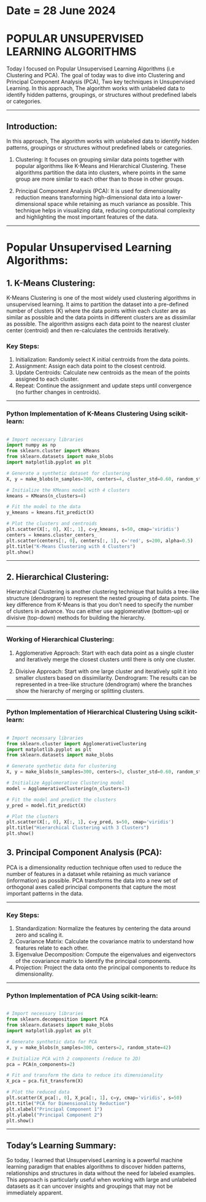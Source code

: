 # Date = 28 June 2024
# POPULAR UNSUPERVISED LEARNING ALGORITHMS
Today I focused on Popular Unsupervised Learning Algorithms (i.e Clustering and PCA).
The goal of today was to dive into Clustering and Principal Component Analysis (PCA), Two key techniques in Unsupervised Learning. In this approach, The algorithm works with unlabeled data to identify hidden patterns, groupings, or structures without predefined labels or categories.

---

## Introduction:
In this approach, The algorithm works with unlabeled data to identify hidden patterns, groupings or structures without predefined labels or categories.

1. Clustering: It focuses on grouping similar data points together with popular algorithms like K-Means and Hierarchical Clustering. These algorithms partition the data into clusters, where points in the same group are more similar to each other than to those in other groups.

2. Principal Component Analysis (PCA): It is used for dimensionality reduction means transforming high-dimensional data into a lower-dimensional space while retaining as much variance as possible. This technique helps in visualizing data, reducing computational complexity and highlighting the most important features of the data.


---


# Popular Unsupervised Learning Algorithms:

## 1. K-Means Clustering:
K-Means Clustering is one of the most widely used clustering algorithms in unsupervised learning. It aims to partition the dataset into a pre-defined number of clusters (K) where the data points within each cluster are as similar as possible and the data points in different clusters are as dissimilar as possible. The algorithm assigns each data point to the nearest cluster center (centroid) and then re-calculates the centroids iteratively.

### Key Steps:

1. Initialization: Randomly select K initial centroids from the data points.
2. Assignment: Assign each data point to the closest centroid.
3. Update Centroids: Calculate new centroids as the mean of the points assigned to each cluster.
4. Repeat: Continue the assignment and update steps until convergence (no further changes in centroids).

---


### Python Implementation of K-Means Clustering Using scikit-learn:

 ```python

# Import necessary libraries
import numpy as np
from sklearn.cluster import KMeans
from sklearn.datasets import make_blobs
import matplotlib.pyplot as plt

# Generate a synthetic dataset for clustering
X, y = make_blobs(n_samples=300, centers=4, cluster_std=0.60, random_state=42)

# Initialize the KMeans model with 4 clusters
kmeans = KMeans(n_clusters=4)

# Fit the model to the data
y_kmeans = kmeans.fit_predict(X)

# Plot the clusters and centroids
plt.scatter(X[:, 0], X[:, 1], c=y_kmeans, s=50, cmap='viridis')
centers = kmeans.cluster_centers_
plt.scatter(centers[:, 0], centers[:, 1], c='red', s=200, alpha=0.5)
plt.title("K-Means Clustering with 4 Clusters")
plt.show()

```

---

## 2. Hierarchical Clustering:
Hierarchical Clustering is another clustering technique that builds a tree-like structure (dendrogram) to represent the nested grouping of data points. The key difference from K-Means is that you don’t need to specify the number of clusters in advance. You can either use agglomerative (bottom-up) or divisive (top-down) methods for building the hierarchy.

---

### Working of Hierarchical Clustering:

1. Agglomerative Approach: Start with each data point as a single cluster and iteratively merge the closest clusters until there is only one cluster.

2. Divisive Approach: Start with one large cluster and iteratively split it into smaller clusters based on dissimilarity.
Dendrogram: The results can be represented in a tree-like structure (dendrogram) where the branches show the hierarchy of merging or splitting clusters.

---

### Python Implementation of Hierarchical Clustering Using scikit-learn:

```python

# Import necessary libraries
from sklearn.cluster import AgglomerativeClustering
import matplotlib.pyplot as plt
from sklearn.datasets import make_blobs

# Generate synthetic data for clustering
X, y = make_blobs(n_samples=300, centers=3, cluster_std=0.60, random_state=42)

# Initialize Agglomerative Clustering model
model = AgglomerativeClustering(n_clusters=3)

# Fit the model and predict the clusters
y_pred = model.fit_predict(X)

# Plot the clusters
plt.scatter(X[:, 0], X[:, 1], c=y_pred, s=50, cmap='viridis')
plt.title("Hierarchical Clustering with 3 Clusters")
plt.show()

```

## 3. Principal Component Analysis (PCA):
PCA is a dimensionality reduction technique often used to reduce the number of features in a dataset while retaining as much variance (information) as possible. PCA transforms the data into a new set of orthogonal axes called principal components that capture the most important patterns in the data.

---

### Key Steps:

1. Standardization: Normalize the features by centering the data around zero and scaling it.
2. Covariance Matrix: Calculate the covariance matrix to understand how features relate to each other.
3. Eigenvalue Decomposition: Compute the eigenvalues and eigenvectors of the covariance matrix to identify the principal components.
4. Projection: Project the data onto the principal components to reduce its dimensionality.

---

### Python Implementation of PCA Using scikit-learn:

```python

# Import necessary libraries
from sklearn.decomposition import PCA
from sklearn.datasets import make_blobs
import matplotlib.pyplot as plt

# Generate synthetic data for PCA
X, y = make_blobs(n_samples=300, centers=2, random_state=42)

# Initialize PCA with 2 components (reduce to 2D)
pca = PCA(n_components=2)

# Fit and transform the data to reduce its dimensionality
X_pca = pca.fit_transform(X)

# Plot the reduced data
plt.scatter(X_pca[:, 0], X_pca[:, 1], c=y, cmap='viridis', s=50)
plt.title("PCA for Dimensionality Reduction")
plt.xlabel("Principal Component 1")
plt.ylabel("Principal Component 2")
plt.show()

```

---

## Today’s Learning Summary:
So today, I learned that Unsupervised Learning is a powerful machine learning paradigm that enables algorithms to discover hidden patterns, relationships and structures in data without the need for labeled examples. This approach is particularly useful when working with large and unlabeled datasets as it can uncover insights and groupings that may not be immediately apparent.
